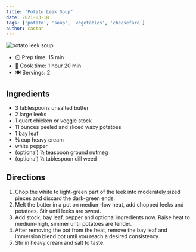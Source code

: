 ```yaml
---
title: "Potato Leek Soup"
date: 2021-03-18
tags: ['potato', 'soup', 'vegetables', 'cheesefare']
author: cactar
---
```


![potato leek soup](/pix/potato-leek-soup.webp)

- ⏲️ Prep time: 15 min
- 🍳 Cook time: 1 hour 20 min
- 🍽️ Servings: 2

## Ingredients

- 3 tablespoons unsalted butter
- 2 large leeks
- 1 quart chicken or veggie stock
- 11 ounces peeled and sliced waxy potatoes
- 1 bay leaf
- ¾ cup heavy cream
- white pepper
- (optional) ½ teaspoon ground nutmeg
- (optional) ½ tablespoon dill weed

## Directions

1. Chop the white to light-green part of the leek into moderately sized pieces and discard the dark-green ends.
2. Melt the butter in a pot on medium-low heat, add chopped leeks and potatoes. Stir until leeks are sweat.
3. Add stock, bay leaf, pepper and optional ingredients now. Raise heat to medium-high, simmer until potatoes are
   tender.
4. After removing the pot from the heat, remove the bay leaf and immersion blend pot until you reach a desired
   consistency.
5. Stir in heavy cream and salt to taste.
